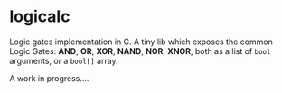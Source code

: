# logicalc
Logic gates implementation in C. A tiny lib which exposes the common Logic Gates: **AND**, **OR**, **XOR**, **NAND**, **NOR**, **XNOR**, both as a list of ```bool``` arguments, or a ```bool[]``` array.



A work in progress....
